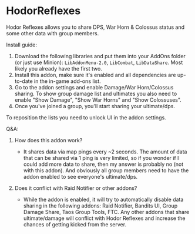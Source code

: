 # HodorReflexes

Hodor Reflexes allows you to share DPS, War Horn & Colossus status and some other data with group members.

Install guide:

1. Download the following libraries and put them into your AddOns folder (or just use Minion): `LibAddonMenu-2.0`, `LibCombat`, `LibDataShare`. Most likely you already have the first two.
2. Install this addon, make sure it's enabled and all dependencies are up-to-date in the in-game add-ons list.
3. Go to the addon settings and enable Damage/War Horn/Colossus sharing. To show group damage list and ultimates you also need to enable "Show Damage", "Show War Horns" and "Show Colossuses".
4. Once you've joined a group, you'll start sharing your ultimate/dps.

To reposition the lists you need to unlock UI in the addon settings.

Q&A:

1. How does this addon work?
   - It shares data via map pings every ~2 seconds. The amount of data that can be shared via 1 ping is very limited, so if you wonder if I could add more data to share, then my answer is probably no (not with this addon). And obviously all group members need to have the addon enabled to see everyone's ultimate/dps.

2. Does it conflict with Raid Notifier or other addons?
   - While the addon is enabled, it will try to automatically disable data sharing in the following addons: Raid Notifier, Bandits UI, Group Damage Share, Taos Group Tools, FTC. Any other addons that share ultimate/damage will conflict with Hodor Reflexes and increase the chances of getting kicked from the server.